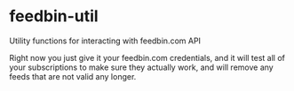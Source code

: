# feedbin-util

Utility functions for interacting with feedbin.com API

Right now you just give it your feedbin.com credentials, and it will test all of your subscriptions to make sure they actually work, and will remove any feeds that are not valid any longer.
